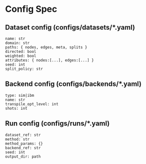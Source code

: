 # Config Spec

## Dataset config (configs/datasets/*.yaml)
```
name: str
domain: str
paths: { nodes, edges, meta, splits }
directed: bool
weighted: bool
attributes: { nodes:[...], edges:[...] }
seed: int
split_policy: str
```

## Backend config (configs/backends/*.yaml)
```
type: sim|ibm
name: str
transpile_opt_level: int
shots: int
```

## Run config (configs/runs/*.yaml)
```
dataset_ref: str
method: str
method_params: {}
backend_ref: str
seed: int
output_dir: path
```
